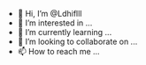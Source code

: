 - 👋 Hi, I’m @Ldhiflll
- 👀 I’m interested in ...
- 🌱 I’m currently learning ...
- 💞️ I’m looking to collaborate on ...
- 📫 How to reach me ...

<!---
Ldhiflll/Ldhiflll is a ✨ special ✨ repository because its `README.md` (this file) appears on your GitHub profile.
You can click the Preview link to take a look at your changes.
--->
